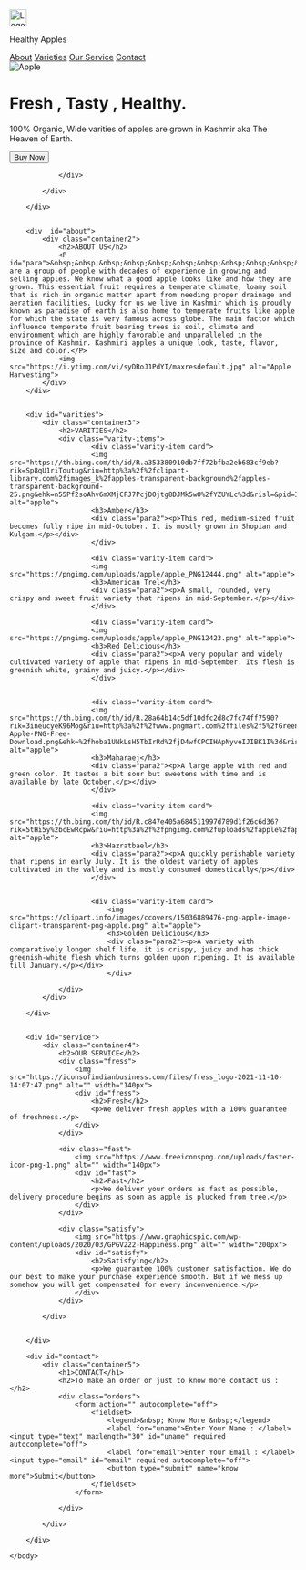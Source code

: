 <!DOCTYPE html>
<html lang="en">

<head>
<meta charset="UTF-8">
<meta name="viewport" content="width=device-width, initial-scale=1.0">
<title>Apple Booking Store</title>
<style>
  
</style>
</head>

  <body>
        <div class="container">
            <div class="header">
                <div class="logo">
                    <img src="https://freepngimg.com/thumb/apple/16-red-apple-png-image-thumb.png" alt="Logo" width="30px" height="30px"><p>Healthy Apples</p>
                </div>
                <div class="header-service">
                <a href="#about" class="nav-link">About</a>
                <a href="#varities" class="nav-link">Varieties</a>
                <a href="#service" class="nav-link">Our Service</a>
                <a href="#contact" class="nav-link">Contact</a>
                </div>
            </div>
            <div class="main">
                <div class="main-img">
                    <img src="https://www.pngmart.com/files/15/Apple-Slice-PNG-Background-Image.png" alt="Apple">
                </div>
                <div class="main-description card-1">
                    <h1>Fresh , Tasty , Healthy.</h1>
                    <p>100% Organic, Wide varities of apples are grown in Kashmir aka The Heaven of Earth.</p>
                    <button onclick="">Buy Now</button>

                </div>

            </div>

        </div>


        <div  id="about">
            <div class="container2">
                <h2>ABOUT US</h2>
                <P id="para">&nbsp;&nbsp;&nbsp;&nbsp;&nbsp;&nbsp;&nbsp;&nbsp;&nbsp;&nbsp;&nbsp;&nbsp;&nbsp;&nbsp;&nbsp;&nbsp;&nbsp;&nbsp;&nbsp;&nbsp;&nbsp;&nbsp;&nbsp;&nbsp;&nbsp;&nbsp;&nbsp;&nbsp;We are a group of people with decades of experience in growing and selling apples. We know what a good apple looks like and how they are grown. This essential fruit requires a temperate climate, loamy soil that is rich in organic matter apart from needing proper drainage and aeration facilities. Lucky for us we live in Kashmir which is proudly known as paradise of earth is also home to temperate fruits like apple for which the state is very famous across globe. The main factor which influence temperate fruit bearing trees is soil, climate and environment which are highly favorable and unparalleled in the province of Kashmir. Kashmiri apples a unique look, taste, flavor, size and color.</P>
                <img src="https://i.ytimg.com/vi/syDRoJ1PdYI/maxresdefault.jpg" alt="Apple Harvesting">
            </div>
        </div>


        <div id="varities">
            <div class="container3">
                <h2>VARITIES</h2>
                <div class="varity-items">
                        <div class="varity-item card">
                        <img src="https://th.bing.com/th/id/R.a353380910db7ff72bfba2eb683cf9eb?rik=Sp8qU1riToutug&riu=http%3a%2f%2fclipart-library.com%2fimages_k%2fapples-transparent-background%2fapples-transparent-background-25.png&ehk=n55Pf2soAhv6mXMjCFJ7PcjD0jtg8DJMk5wO%2fYZUYLc%3d&risl=&pid=ImgRaw&r=0" alt="apple">
                        <h3>Amber</h3>
                        <div class="para2"><p>This red, medium-sized fruit becomes fully ripe in mid-October. It is mostly grown in Shopian and Kulgam.</p></div>
                        </div>
                    
                        <div class="varity-item card">
                        <img src="https://pngimg.com/uploads/apple/apple_PNG12444.png" alt="apple">
                        <h3>American Trel</h3>
                        <div class="para2"><p>A small, rounded, very crispy and sweet fruit variety that ripens in mid-September.</p></div>
                        </div>
                   
                        <div class="varity-item card">
                        <img src="https://pngimg.com/uploads/apple/apple_PNG12423.png" alt="apple">
                        <h3>Red Delicious</h3>
                        <div class="para2"><p>A very popular and widely cultivated variety of apple that ripens in mid-September. Its flesh is greenish white, grainy and juicy.</p></div>
                        </div>
                
                    
                        <div class="varity-item card">
                        <img src="https://th.bing.com/th/id/R.28a64b14c5df10dfc2d8c7fc74ff7590?rik=3ineucyeK96Mog&riu=http%3a%2f%2fwww.pngmart.com%2ffiles%2f5%2fGreen-Apple-PNG-Free-Download.png&ehk=%2fhoba1UNkLsH5TbIrRd%2fjD4wfCPCIHApNyveIJIBK1I%3d&risl=1&pid=ImgRaw&r=0" alt="apple">
                        <h3>Maharaej</h3>
                        <div class="para2"><p>A large apple with red and green color. It tastes a bit sour but sweetens with time and is available by late October.</p></div>
                        </div>
                 
                        <div class="varity-item card">
                        <img src="https://th.bing.com/th/id/R.c847e405a684511997d789d1f26c6d36?rik=5tHi5y%2bcEwRcpw&riu=http%3a%2f%2fpngimg.com%2fuploads%2fapple%2fapple_PNG12431.png&ehk=CjOJE0K0mmBTOyzTW71yr8A1ay%2f%2bhle7ZrA3tiUnEKk%3d&risl=&pid=ImgRaw&r=0" alt="apple">
                        <h3>Hazratbael</h3>
                        <div class="para2"><p>A quickly perishable variety that ripens in early July. It is the oldest variety of apples cultivated in the valley and is mostly consumed domestically</p></div>
                        </div>

                        
                        <div class="varity-item card">
                            <img src="https://clipart.info/images/ccovers/15036889476-png-apple-image-clipart-transparent-png-apple.png" alt="apple">
                            <h3>Golden Delicious</h3>
                            <div class="para2"><p>A variety with comparatively longer shelf life, it is crispy, juicy and has thick greenish-white flesh which turns golden upon ripening. It is available till January.</p></div>
                            </div>

                </div>
            </div>

        </div>


        <div id="service">
            <div class="container4">
                <h2>OUR SERVICE</h2>
                <div class="fress">
                    <img src="https://iconsofindianbusiness.com/files/fress_logo-2021-11-10-14:07:47.png" alt="" width="140px">
                    <div id="fress">
                        <h2>Fresh</h2>
                        <p>We deliver fresh apples with a 100% guarantee of freshness.</p>
                    </div>
                </div>

                <div class="fast">
                    <img src="https://www.freeiconspng.com/uploads/faster-icon-png-1.png" alt="" width="140px">
                    <div id="fast">
                        <h2>Fast</h2>
                        <p>We deliver your orders as fast as possible, delivery procedure begins as soon as apple is plucked from tree.</p>
                    </div>
                </div>

                <div class="satisfy">
                    <img src="https://www.graphicspic.com/wp-content/uploads/2020/03/GPGV222-Happiness.png" alt="" width="200px">
                    <div id="satisfy">
                        <h2>Satisfying</h2>
                        <p>We guarantee 100% customer satisfaction. We do our best to make your purchase experience smooth. But if we mess up somehow you will get compensated for every inconvenience.</p>
                    </div>
                </div>

            </div>
            

        </div>

        <div id="contact">
            <div class="container5">
                <h1>CONTACT</h1>
                <h2>To make an order or just to know more contact us :</h2>
                <div class="orders">
                    <form action="" autocomplete="off">
                        <fieldset>
                            <legend>&nbsp; Know More &nbsp;</legend>
                            <label for="uname">Enter Your Name : </label><input type="text" maxlength="30" id="uname" required autocomplete="off">
                            <label for="email">Enter Your Email : </label><input type="email" id="email" required autocomplete="off">
                            <button type="submit" name="know more">Submit</button>
                        </fieldset>
                    </form>

                </div>

            </div>

        </div>

    </body>
</html>
